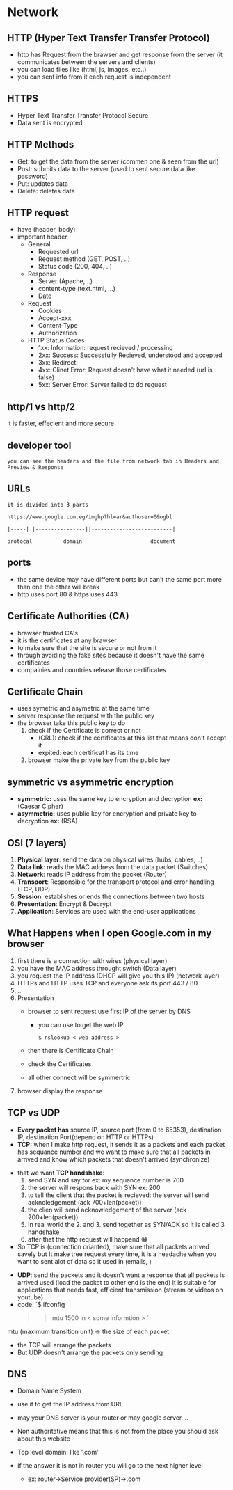 # Network
## HTTP (Hyper Text Transfer Transfer Protocol)
   * http has Request from the brawser and get response from the server (it communicates between the servers and clients)
   * you can load files like (html, js, images, etc..)
   * you can sent info from it
	each request is independent
	
## HTTPS
   * Hyper Text Transfer Transfer Protocol Secure	
   * Data sent is encrypted

## HTTP Methods
   * Get: to get the data from the server (commen one & seen from the url)
   * Post: submits data to the server (used to sent secure data like password)
   * Put: updates data
   * Delete: deletes data



## HTTP request
   * have (header, body)
   * important header
        * General
			- Requested url
			- Request method (GET, POST, ..)
			- Status code (200, 404, ..)
		* Response
			- Server (Apache, ..)
			- content-type (text.html, ...)
			- Date
		* Request
			- Cookies
			- Accept-xxx
			- Content-Type
			- Authorization
	    * HTTP Status Codes
		  - 1xx: Information: request recieved / processing
		  - 2xx: Success: Successfully Recieved, understood and accepted
		  - 3xx: Redirect: 
		  - 4xx: Clinet Error: Request doesn't have what it needed (url is false)
		  - 5xx: Server Error: Server failed to do request
	
	
## http/1 vs http/2
it is faster, effecient and more secure


## developer tool
	you can see the headers and the file from network tab in Headers and Preview & Response


## URLs
	it is divided into 3 parts

	https://www.google.com.eg/imghp?hl=ar&authuser=0&ogbl

	|-----| |----------------||--------------------------|

	protocal          domain                      document

## ports
   - the same device may have different ports but can't the same port more than one the other will break
   - http uses port 80  & https uses 443



## Certificate Authorities (CA)
   - brawser trusted CA's
   - it is the certificates at any brawser
   - to make sure that the site is secure or not from it
   - through avoiding the fake sites because it doesn't have the same certificates
   - compainies and countries release those certificates

## Certificate Chain
   * uses symetric and asymetric at the same time
   * server response the request with the public key
   * the browser take this public key to do
     1. check if the Certificate is correct or not 
        - (CRL): check if the certificates at this list that means don't accept it
		- expited: each certificat has its time 
	 2. browser make the private key from the public key
   
## symmetric vs asymmetric encryption
   * **symmetric:** uses the same key to encryption and decryption **ex:** (Caesar Cipher)
   * **asymmetric:** uses public key for encryption and private key to decryption **ex:** (RSA)

## OSI (7 layers)
   1. **Physical layer**: send the data on physical wires (hubs, cables, ..)
   2. **Data link**: reads the MAC address from the data packet (Switches)
   3. **Network**: reads IP address from the packet (Router)
   4. **Transport**: Responsible for the transport protocol and error handling (TCP, UDP)
   5. **Session**: establishes or ends the connections between two hosts
   6. **Presentation**: Encrypt & Decrypt
   7. **Application**: Services are used with the end-user applications


## What Happens when I open Google.com in my browser 
   1. first there is a connection with wires (physical layer)
   2. you have the MAC address throught switch (Data layer)
   3. you request the IP address (DHCP will give you this IP) (network layer)
   4. HTTPs and HTTP uses TCP and everyone ask its port 443 / 80
   5. ..
   6. Presentation
      - browser to sent request use first IP of the server by DNS
        * you can use to get the web IP

            `$ nslookup < web-address >`
      
      - then there is Certificate Chain
      - check the Certificates
      - all other connect will be symmertric
   7. browser display the response


## TCP vs UDP
   * **Every packet has** source IP, source port (from 0 to 65353), destination IP, destination Port(depend on HTTP or HTTPs)
   * **TCP:** 
   when I make http request, it sends it as a packets and each packet has sequance number and we want to make sure that all packets in arrived and know which packets that doesn't arrived (synchronize)
   - that we want **TCP handshake**: 
     1. send SYN and say for ex: my sequance number is 700 
     2. the server will respons back with SYN ex: 200
     3. to tell the client that the packet is recieved: the server will send acknoledgement (ack 700+len(packet))
     4. the clien will send acknowledgement of the server (ack 200+len(packet))
     5. In real world the 2. and 3. send together as SYN/ACK so it is called 3 handshake
     6. after that the http request will happend 😁
   - So TCP is (connection orianted), make sure that all packets arrived savely but It make tree request every time, it is a headache when you want to sent alot of data  so it used in (emails, )
   
   * **UDP**:
   send the packets and it doesn't want a response that all packets is arrived used (load the packet to other end is the end) it is suitable for applications that needs fast, efficient transmission (stream or videos on youtube)
   * code:
      `$ ifconfig
      >> mtu 1500 in < some informtion > `

   mtu (maximum transition unit) -> the size of each packet
   - the TCP will arrange the packets
   - But UDP doesn't arrange the packets only sending

## DNS
   - Domain Name System
   - use it to get the IP address from URL
   - may your DNS server is your router or may google server, ..
   - Non authoritative means that this is not from the place you should ask about this website
   - Top level domain: like '.com'
   - if the answer it is not in router you will go to the next higher level 

      * ex: router->Service provider(SP)->.com

   

   

      
